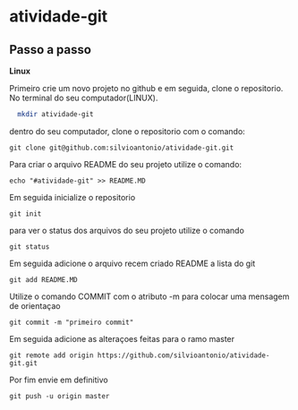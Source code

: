# atividade-git

## Passo a passo

**Linux**

Primeiro crie um novo projeto no github e em seguida, clone o repositorio.
No terminal do seu computador(LINUX).

````bash
  mkdir atividade-git
````

dentro do seu computador, clone o repositorio com o comando:

` git clone git@github.com:silvioantonio/atividade-git.git `

Para criar o arquivo README do seu projeto utilize o comando:

` echo "#atividade-git" >> README.MD `

Em seguida inicialize o repositorio

` git init `

para ver o status dos arquivos do seu projeto utilize o comando

` git status `

Em seguida adicione o arquivo recem criado README a lista do git

` git add README.MD `

Utilize o comando COMMIT com o atributo -m para colocar uma mensagem de orientaçao

` git commit -m "primeiro commit" `

Em seguida adicione as alteraçoes feitas para o ramo master

` git remote add origin https://github.com/silvioantonio/atividade-git.git `

Por fim envie em definitivo

` git push -u origin master `

